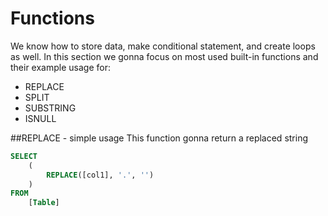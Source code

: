 # Functions
We know how to store data, make conditional statement, and create loops as well.
In this section we gonna focus on most used built-in functions and their example usage for:
* REPLACE
* SPLIT
* SUBSTRING
* ISNULL

##REPLACE - simple usage
This function gonna return a replaced string
```sql
SELECT
    (
        REPLACE([col1], '.', '')
    )
FROM
    [Table]
```
